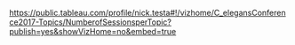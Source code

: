 
https://public.tableau.com/profile/nick.testa#!/vizhome/C_elegansConference2017-Topics/NumberofSessionsperTopic?publish=yes&showVizHome=no&embed=true 
